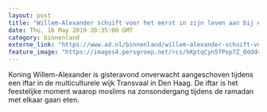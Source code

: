 ```yaml
---
layout: post
title: "Willem-Alexander schuift voor het eerst in zijn leven aan bij een iftar"
date: Thu, 16 May 2019 20:35:00 GMT
category: binnenland
externe_link: "https://www.ad.nl/binnenland/willem-alexander-schuift-voor-het-eerst-in-zijn-leven-aan-bij-een-iftar~a79da09a/"
feature_image: "https://images4.persgroep.net/rcs/hKptqCyn5TPep7Z_0ddd4MSkzgQ/diocontent/148556400/_fitwidth/400/?appId=21791a8992982cd8da851550a453bd7f&quality=0.7"
---
```


Koning Willem-Alexander is gisteravond onverwacht aangeschoven tijdens een iftar in de multiculturele wijk Transvaal in Den Haag. De iftar is het feestelijke moment waarop moslims na zonsondergang tijdens de ramadan met elkaar gaan eten.
